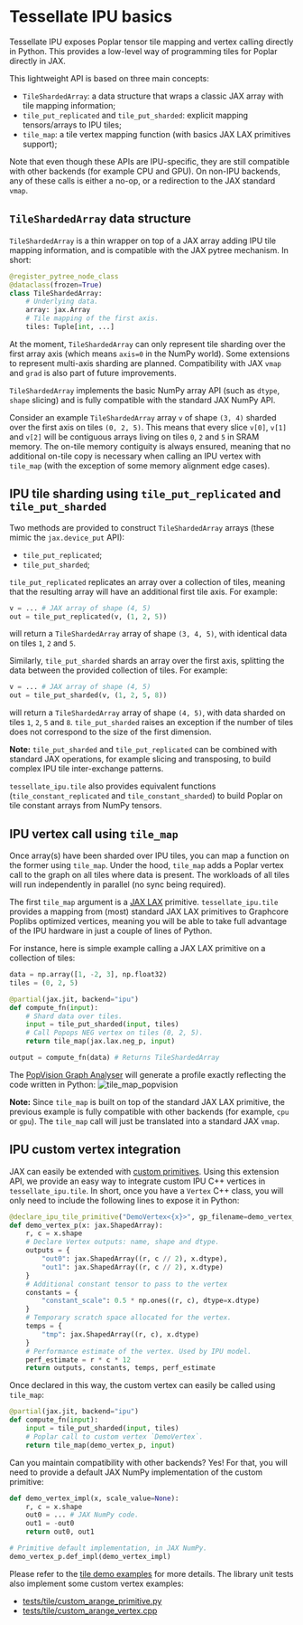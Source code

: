 # Tessellate IPU basics

Tessellate IPU exposes Poplar tensor tile mapping and vertex calling directly in Python. This provides a low-level way of programming tiles for Poplar directly in JAX.

This lightweight API is based on three main concepts:
* `TileShardedArray`: a data structure that wraps a classic JAX array with tile mapping information;
* `tile_put_replicated` and `tile_put_sharded`: explicit mapping tensors/arrays to IPU tiles;
* `tile_map`: a tile vertex mapping function (with basics JAX LAX primitives support);

Note that even though these APIs are IPU-specific, they are still compatible with other backends (for example CPU and GPU). On non-IPU backends, any of these calls is either a no-op, or a redirection to the JAX standard `vmap`.

## `TileShardedArray` data structure

`TileShardedArray` is a thin wrapper on top of a JAX array adding IPU tile mapping information, and is compatible with the JAX pytree mechanism. In short:
```python
@register_pytree_node_class
@dataclass(frozen=True)
class TileShardedArray:
    # Underlying data.
    array: jax.Array
    # Tile mapping of the first axis.
    tiles: Tuple[int, ...]
```
At the moment, `TileShardedArray` can only represent tile sharding over the first array axis (which means `axis=0` in the NumPy world). Some extensions to represent multi-axis sharding are planned. Compatibility with JAX `vmap` and `grad` is also part of future improvements.

`TileShardedArray` implements the basic NumPy array API (such as `dtype`, `shape` slicing) and is fully compatible with the standard JAX NumPy API.

Consider an example `TileShardedArray` array `v` of shape `(3, 4)` sharded over the first axis on tiles `(0, 2, 5)`. This means that every slice `v[0]`, `v[1]` and `v[2]` will be contiguous arrays living on tiles `0`, `2` and `5` in SRAM memory. The on-tile memory contiguity is always ensured, meaning that no additional on-tile copy is necessary when calling an IPU vertex with `tile_map` (with the exception of some memory alignment edge cases).

## IPU tile sharding using `tile_put_replicated` and `tile_put_sharded`

Two methods are provided to construct `TileShardedArray` arrays (these mimic the `jax.device_put` API):
* `tile_put_replicated`;
* `tile_put_sharded`;

`tile_put_replicated` replicates an array over a collection of tiles, meaning that the resulting array will have an additional first tile axis. For example:
```python
v = ... # JAX array of shape (4, 5)
out = tile_put_replicated(v, (1, 2, 5))
```
will return a `TileShardedArray` array of shape `(3, 4, 5)`, with identical data on tiles `1`, `2` and `5`.


Similarly, `tile_put_sharded` shards an array over the first axis, splitting the data between the provided collection of tiles. For example:
```python
v = ... # JAX array of shape (4, 5)
out = tile_put_sharded(v, (1, 2, 5, 8))
```
will return a `TileShardedArray` array of shape `(4, 5)`, with data sharded on tiles `1`, `2`, `5` and `8`. `tile_put_sharded` raises an exception if the number of tiles does not correspond to the size of the first dimension.

**Note:** `tile_put_sharded` and `tile_put_replicated` can be combined with standard JAX operations, for example slicing and transposing, to build complex IPU tile inter-exchange patterns.

`tessellate_ipu.tile` also provides equivalent functions (`tile_constant_replicated` and `tile_constant_sharded`) to build Poplar on tile constant arrays from NumPy tensors.

## IPU vertex call using `tile_map`

Once array(s) have been sharded over IPU tiles, you can map a function on the former using `tile_map`. Under the hood, `tile_map` adds a Poplar vertex call to the graph on all tiles where data is present. The workloads of all tiles will run independently in parallel (no sync being required).

The first `tile_map` argument is a [JAX LAX](https://jax.readthedocs.io/en/latest/jax.lax.html) primitive. `tessellate_ipu.tile` provides a mapping from (most) standard JAX LAX primitives to Graphcore Poplibs optimized vertices, meaning you will be able to take full advantage of the IPU hardware in just a couple of lines of Python.

For instance, here is simple example calling a JAX LAX primitive on a collection of tiles:

```python
data = np.array([1, -2, 3], np.float32)
tiles = (0, 2, 5)

@partial(jax.jit, backend="ipu")
def compute_fn(input):
    # Shard data over tiles.
    input = tile_put_sharded(input, tiles)
    # Call Popops NEG vertex on tiles (0, 2, 5).
    return tile_map(jax.lax.neg_p, input)

output = compute_fn(data) # Returns TileShardedArray
```

The [PopVision Graph Analyser](https://www.graphcore.ai/developer/popvision-tools) will generate a profile exactly reflecting the code written in Python:
![tile_map_popvision](../../docs/images/tile_map_popvision.png)

**Note:** Since `tile_map` is built on top of the standard JAX LAX primitive, the previous example is fully compatible with other backends (for example, `cpu` or `gpu`). The `tile_map` call will just be translated into a standard JAX `vmap`.

## IPU custom vertex integration

JAX can easily be extended with [custom primitives](https://jax.readthedocs.io/en/latest/notebooks/How_JAX_primitives_work.html#defining-new-jax-primitives). Using this extension API, we provide an easy way to integrate custom IPU C++ vertices in `tessellate_ipu.tile`. In short, once you have a `Vertex` C++ class, you will only need to include the following lines to expose it in Python:
```python
@declare_ipu_tile_primitive("DemoVertex<{x}>", gp_filename=demo_vertex_filename)
def demo_vertex_p(x: jax.ShapedArray):
    r, c = x.shape
    # Declare Vertex outputs: name, shape and dtype.
    outputs = {
        "out0": jax.ShapedArray((r, c // 2), x.dtype),
        "out1": jax.ShapedArray((r, c // 2), x.dtype)
    }
    # Additional constant tensor to pass to the vertex
    constants = {
        "constant_scale": 0.5 * np.ones((r, c), dtype=x.dtype)
    }
    # Temporary scratch space allocated for the vertex.
    temps = {
        "tmp": jax.ShapedArray((r, c), x.dtype)
    }
    # Performance estimate of the vertex. Used by IPU model.
    perf_estimate = r * c * 12
    return outputs, constants, temps, perf_estimate
```

Once declared in this way, the custom vertex can easily be called using `tile_map`:
```python
@partial(jax.jit, backend="ipu")
def compute_fn(input):
    input = tile_put_sharded(input, tiles)
    # Poplar call to custom vertex `DemoVertex`.
    return tile_map(demo_vertex_p, input)
```

Can you maintain compatibility with other backends? Yes! For that, you will need to provide a default JAX NumPy implementation of the custom primitive:
```python
def demo_vertex_impl(x, scale_value=None):
    r, c = x.shape
    out0 = ... # JAX NumPy code.
    out1 = -out0
    return out0, out1

# Primitive default implementation, in JAX NumPy.
demo_vertex_p.def_impl(demo_vertex_impl)
```

Please refer to the [tile demo examples](../../examples/demo/) for more details. The library unit tests also implement some custom vertex examples:
* [tests/tile/custom_arange_primitive.py](../../tests/tile/custom_arange_primitive.py)
* [tests/tile/custom_arange_vertex.cpp](../../tests/tile/custom_arange_vertex.cpp)
